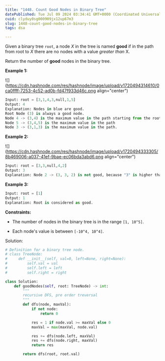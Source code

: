 ```yaml
---
title: "1448. Count Good Nodes in Binary Tree"
datePublished: Tue Jul 09 2024 03:34:41 GMT+0000 (Coordinated Universal Time)
cuid: clyduy0sg000909jx12up67m3
slug: 1448-count-good-nodes-in-binary-tree
tags: dsa

---
```


Given a binary tree `root`, a node *X* in the tree is named **good** if in the path from root to *X* there are no nodes with a value *greater than* X.

Return the number of **good** nodes in the binary tree.

**Example 1:**

![](https://cdn.hashnode.com/res/hashnode/image/upload/v1720494314610/0ca0ffff-7253-4c52-ad0b-fd47f933d46c.png align="center")

```python
Input: root = [3,1,4,3,null,1,5]
Output: 4
Explanation: Nodes in blue are good.
Root Node (3) is always a good node.
Node 4 -> (3,4) is the maximum value in the path starting from the root.
Node 5 -> (3,4,5) is the maximum value in the path
Node 3 -> (3,1,3) is the maximum value in the path.
```

**Example 2:**

![](https://cdn.hashnode.com/res/hashnode/image/upload/v1720494333305/8b469006-a037-41ef-9bae-ec06bda3abd6.png align="center")

```python
Input: root = [3,3,null,4,2]
Output: 3
Explanation: Node 2 -> (3, 3, 2) is not good, because "3" is higher than it.
```

**Example 3:**

```python
Input: root = [1]
Output: 1
Explanation: Root is considered as good.
```

**Constraints:**

* The number of nodes in the binary tree is in the range `[1, 10^5]`.
    
* Each node's value is between `[-10^4, 10^4]`.
    

Solution:

```python
# Definition for a binary tree node.
# class TreeNode:
#     def __init__(self, val=0, left=None, right=None):
#         self.val = val
#         self.left = left
#         self.right = right

class Solution:
    def goodNodes(self, root: TreeNode) -> int:
        """
        recursive DFS, pre order treversal
        """
        def dfs(node, maxVal):
            if not node:
                return 0

            res = 1 if node.val >= maxVal else 0
            maxVal = max(maxVal, node.val)

            res += dfs(node.left, maxVal)
            res += dfs(node.right, maxVal)
            return res

        return dfs(root, root.val)
```